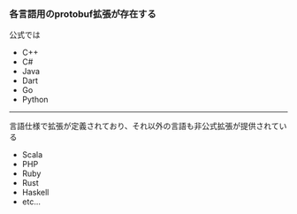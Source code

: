 ### 各言語用のprotobuf拡張が存在する

<p style="text-align: left;">公式では</p>

- C++
- C#
- Java
- Dart
- Go
- Python


---

<p style="text-align: left;">言語仕様で拡張が定義されており、それ以外の言語も非公式拡張が提供されている</p>

- Scala
- PHP
- Ruby
- Rust
- Haskell
- etc...
